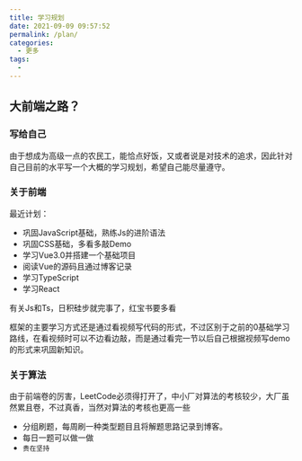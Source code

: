 ```yaml
---
title: 学习规划
date: 2021-09-09 09:57:52
permalink: /plan/
categories:
  - 更多
tags:
  - 
---
```

## 大前端之路？
### 写给自己

由于想成为高级一点的农民工，能恰点好饭，又或者说是对技术的追求，因此针对自己目前的水平写一个大概的学习规划，希望自己能尽量遵守。

### 关于前端

最近计划：

* 巩固JavaScript基础，熟练Js的进阶语法
* 巩固CSS基础，多看多敲Demo
* 学习Vue3.0并搭建一个基础项目
* 阅读Vue的源码且通过博客记录
* 学习TypeScript
* 学习React

有关Js和Ts，日积硅步就完事了，红宝书要多看

框架的主要学习方式还是通过看视频写代码的形式，不过区别于之前的0基础学习路线，在看视频时可以不边看边敲，而是通过看完一节以后自己根据视频写demo的形式来巩固新知识。



### 关于算法

由于前端卷的厉害，LeetCode必须得打开了，中小厂对算法的考核较少，大厂虽然累且卷，不过真香，当然对算法的考核也更高一些

* 分组刷题，每周刷一种类型题目且将解题思路记录到博客。
* 每日一题可以做一做
* `贵在坚持`

